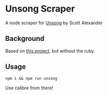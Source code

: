# Unsong Scraper

A node scraper for [Unsong](http://unsongbook.com/prologue-2/) by Scott Alexander

## Background

Based on [this project](https://github.com/JasonGross/unsong_scraper), but without the ruby.

## Usage

```command
npm i && npm run unsong
```

Use calibre from there!
